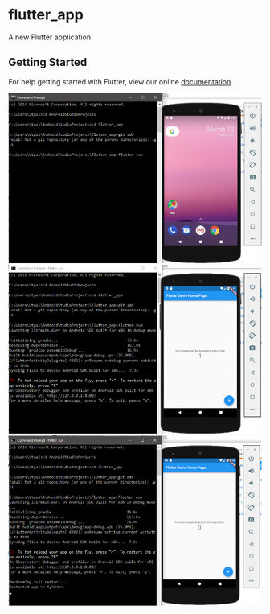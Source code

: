 # flutter_app

A new Flutter application.

## Getting Started

For help getting started with Flutter, view our online
[documentation](https://flutter.io/).

![Screenshot](snap1.PNG)
![Screenshot](snap2.PNG)
![Screenshot](snap3.PNG)
